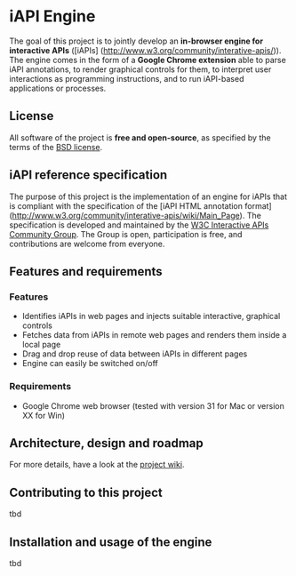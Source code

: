 iAPI Engine
================

The goal of this project is to jointly develop an **in-browser engine for interactive APIs** ([iAPIs]
(http://www.w3.org/community/interative-apis/)). The engine comes in the form 
of a **Google Chrome extension** able to parse iAPI annotations, to render graphical 
controls for them, to interpret user interactions as programming instructions, 
and to run iAPI-based applications or processes. 


License
-------
All software of the project is **free and open-source**, as specified by the terms 
of the [BSD license](https://github.com/floriandanielit/interactive-apis/blob/master/LICENSE.txt).


iAPI reference specification
----------
The purpose of this project is the implementation of an engine for iAPIs that is 
compliant with the specification of the [iAPI HTML annotation format]
(http://www.w3.org/community/interative-apis/wiki/Main_Page). The specification is developed and 
maintained by the [W3C Interactive APIs Community Group](http://www.w3.org/community/interative-apis/).
The Group is open, participation is free, and contributions are welcome from everyone.


Features and requirements
---------

### Features

* Identifies iAPIs in web pages and injects suitable interactive, graphical controls
* Fetches data from iAPIs in remote web pages and renders them inside a local page
* Drag and drop reuse of data between iAPIs in different pages
* Engine can easily be switched on/off

### Requirements

* Google Chrome web browser (tested with version 31 for Mac or version XX for Win)


Architecture, design and roadmap
-----------
For more details, have a look at the [project wiki](https://github.com/floriandanielit/interactive-apis/wiki).


Contributing to this project
-------------

tbd


Installation and usage of the engine
----------------

tbd
